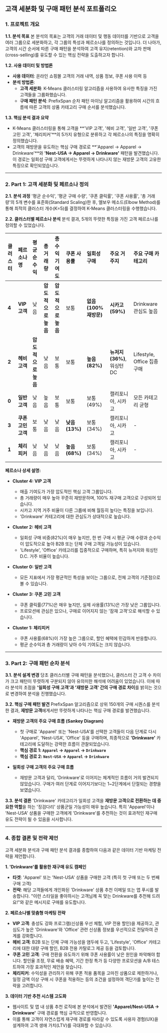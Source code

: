 ## 고객 세분화 및 구매 패턴 분석 포트폴리오

### **1. 프로젝트 개요**

**1.1. 분석 목표**
본 분석의 목표는 고객의 거래 데이터 및 행동 데이터를 기반으로 고객을 여러 그룹으로 세분화하고, 각 그룹의 특성과 페르소나를 정의하는 것입니다. 더 나아가, 고객의 시간 순서에 따른 구매 패턴을 분석하여 고객 유지(retention)와 교차 판매(cross-selling)를 유도할 수 있는 핵심 전략을 도출하고자 합니다.

**1.2. 사용 데이터 및 방법론**

  * **사용 데이터**: 온라인 쇼핑몰 고객의 거래 내역, 상품 정보, 쿠폰 사용 이력 등
  * **분석 방법론**:
      * **고객 세분화**: K-Means 클러스터링 알고리즘을 사용하여 유사한 특징을 가진 고객들을 그룹화했습니다.
      * **구매 패턴 분석**: PrefixSpan 순차 패턴 마이닝 알고리즘을 활용하여 시간의 흐름에 따른 고객의 상품 카테고리 구매 순서를 분석했습니다.

**1.3. 핵심 분석 결과 요약**

  * K-Means 클러스터링을 통해 고객을 \*\*'VIP 고객', '헤비 고객', '일반 고객', '쿠폰 고민 고객', '체리피커'\*\*의 5가지 유형으로 분류하고 각 페르소나의 특징을 명확히 정의했습니다.
  * 고객의 재방문을 유도하는 핵심 구매 경로로 \*\*'Apparel → Apparel → Drinkware'\*\*와 **'Nest-USA → Apparel → Drinkware'** 패턴을 발견했습니다. 이 경로는 일회성 구매 고객에게서는 뚜렷하게 나타나지 않는 재방문 고객의 고유한 특징으로 확인되었습니다.

-----

### **2. Part 1: 고객 세분화 및 페르소나 정의**

**2.1. 분석 과정**
'평균 순수익', '평균 구매 수량', '쿠폰 클릭률', '쿠폰 사용률', '총 거래량'의 5개 변수를 표준화(Standard Scaling)한 후, 엘보우 메소드(Elbow Method)를 통해 최적의 클러스터 개수(K=5)를 결정하여 K-Means 클러스터링을 수행했습니다.

**2.2. 클러스터별 페르소나 분석**
분석 결과, 5개의 뚜렷한 특징을 가진 고객 페르소나를 정의할 수 있었습니다.

| 클러스터 | 페르소나 명 | 평균 순수익 | 총 거래량 | 총수익 기여도 | 쿠폰 사용률 | 일회성 구매 | 주요 거주지 | 주요 구매 카테고리 |
| :--- | :--- | :--- | :--- | :--- | :--- | :--- | :--- | :--- |
| **4** | **VIP 고객** | 낮음 | **압도적으로 높음** | **압도적으로 높음** | 보통 | **없음 (100% 재방문)** | **시카고(59%)** | Drinkware 관심도 높음 |
| **2** | **헤비 고객** | **압도적으로 높음** | 낮음 | 보통 | 보통 | **높음 (82%)** | **뉴저지(36%)**, 워싱턴DC | Lifestyle, Office 집중 구매 |
| **0** | **일반 고객** | 낮음 | 높음 | 보통 | 보통 | 보통 (49%) | 캘리포니아, 시카고 | 모든 카테고리 균형 |
| **3** | **쿠폰 고민 고객** | 보통 | 낮음 | 낮음 | **낮음 (13%)** | 보통 (34%) | 캘리포니아, 시카고 | - |
| **1** | **체리피커** | 낮음 | 낮음 | 낮음 | **높음 (68%)** | 보통 (34%) | 캘리포니아, 시카고 | - |

**페르소나 상세 설명:**

  * **Cluster 4: VIP 고객**

      * 매출 기여도가 가장 압도적인 핵심 고객 그룹입니다.
      * 총 거래량이 매우 높아 꾸준히 재방문하며, 100% 재구매 고객으로 구성되어 있습니다.
      * 시카고 지역 거주 비율이 다른 그룹에 비해 월등히 높다는 특징을 보입니다.
      * 'Drinkware' 카테고리에 대한 관심도가 상대적으로 높습니다.

  * **Cluster 2: 헤비 고객**

      * 일회성 구매 비중(82%)이 매우 높지만, 한 번 구매 시 평균 구매 수량과 순수익이 압도적으로 높아 B2B 또는 단체 구매 고객일 가능성이 있습니다.
      * 'Lifestyle', 'Office' 카테고리를 집중적으로 구매하며, 특히 뉴저지와 워싱턴 D.C. 거주 비율이 높습니다.

  * **Cluster 0: 일반 고객**

      * 모든 지표에서 가장 평균적인 특성을 보이는 그룹으로, 전체 고객의 기준점으로 볼 수 있습니다.

  * **Cluster 3: 쿠폰 고민 고객**

      * 쿠폰 클릭률(77%)은 매우 높지만, 실제 사용률(13%)은 가장 낮은 그룹입니다.
      * 프로모션에 관심은 있으나, 구매로 이어지지 않는 '잠재 고객'으로 해석할 수 있습니다.

  * **Cluster 1: 체리피커**

      * 쿠폰 사용률(68%)이 가장 높은 그룹으로, 할인 혜택에 민감하게 반응합니다.
      * 평균 순수익과 총 거래량이 낮아 수익 기여도는 크지 않습니다.

-----

### **3. Part 2: 구매 패턴 순차 분석**

**3.1. 분석 설계 변경**
당초 클러스터별 구매 패턴을 분석했으나, 클러스터 간 고객 수 차이가 크고 패턴이 뚜렷하게 구분되지 않아 유의미한 해석에 어려움이 있었습니다. 이에 따라 분석의 초점을 **'일회성 구매 고객'과 '재방문 고객' 간의 구매 경로 차이**를 밝히는 것으로 변경하여 분석을 진행했습니다.

**3.2. 핵심 구매 패턴 발견**
PrefixSpan 알고리즘으로 상위 150개의 구매 시퀀스를 분석한 결과, **재방문 고객**에게서만 뚜렷하게 나타나는 핵심 구매 경로를 발견했습니다.

  * **재방문 고객의 주요 구매 흐름 (Sankey Diagram)**

      * 첫 구매로 'Apparel' 또는 'Nest-USA'를 선택한 고객들이 다음 단계로 다시 'Apparel', 'Nest-USA', 'Office' 등을 구매하며, 최종적으로 **'Drinkware'** 카테고리에 도달하는 강력한 흐름이 관찰되었습니다.
      * **핵심 경로 1: `Apparel` → `Apparel` → `Drinkware`**
      * **핵심 경로 2: `Nest-USA` → `Apparel` → `Drinkware`**



  * **일회성 구매 고객의 주요 구매 흐름**

      * 재방문 고객과 달리, 'Drinkware'로 이어지는 체계적인 흐름이 거의 발견되지 않았습니다. 구매가 여러 단계로 이어지기보다는 1\~2단계에서 단절되는 경향을 보였습니다.



**3.3. 분석 결론**
'Drinkware' 카테고리가 일회성 고객을 **재방문 고객으로 전환하는 데 중요한 역할**을 하는 '징검다리' 상품군일 가능성이 매우 높습니다. 특히 'Apparel'이나 'Nest-USA' 상품을 구매한 고객에게 'Drinkware'를 추천하는 것이 효과적인 재구매 유도 전략이 될 수 있음을 시사합니다.

-----

### **4. 종합 결론 및 전략 제언**

고객 세분화 분석과 구매 패턴 분석 결과를 종합하여 다음과 같은 데이터 기반 마케팅 전략을 제언합니다.

**1. 'Drinkware'를 활용한 재구매 유도 캠페인**

  * **타겟**: 'Apparel' 또는 'Nest-USA' 상품을 구매한 고객 (특히 첫 구매 또는 두 번째 구매 고객)
  * **전략**: 해당 고객들에게 개인화된 'Drinkware' 상품 추천 이메일 또는 앱 푸시를 발송합니다. "이런 스타일을 좋아하시는 고객님께 꼭 맞는 Drinkware를 추천해 드려요\!"와 같은 메시지로 구매를 유도합니다.

**2. 페르소나별 맞춤형 마케팅 전략**

  * **VIP 고객**: 충성도 강화 프로그램(신상품 우선 체험, VIP 전용 할인)을 제공하고, 관심도가 높은 'Drinkware'와 'Office' 관련 신상품 정보를 우선적으로 전달하여 관계를 강화합니다.
  * **헤비 고객**: B2B 또는 단체 구매 가능성을 염두에 두고, 'Lifestyle', 'Office' 카테고리에 대한 대량 구매 할인, B2B 전용 카탈로그 제공 등을 검토합니다.
  * **쿠폰 고민 고객**: 구매 전환을 유도하기 위해 쿠폰 사용률이 낮은 원인을 파악해야 합니다. 할인율 조정, 무료 배송 혜택, 기간 한정 특가 등 다양한 프로모션을 A/B 테스트하여 가장 효과적인 제안을 찾습니다.
  * **체리피커**: 수익성을 관리하기 위해 쿠폰 적용 품목을 고마진 상품으로 제한하거나, 일정 금액 이상 구매 시 쿠폰을 적용하는 등의 조건을 설정하여 객단가를 높이는 전략을 고려합니다.

**3. 데이터 기반 추천 시스템 고도화**

  * 웹사이트 및 앱 내 상품 추천 로직에 본 분석에서 발견된 **'Apparel/Nest-USA → Drinkware'** 구매 경로를 핵심 규칙으로 반영합니다.
  * 이를 통해 고객이 자연스럽게 재구매 경로를 따라갈 수 있도록 사용자 경험(UX)을 설계하여 고객 생애 가치(LTV)를 극대화할 수 있습니다.

